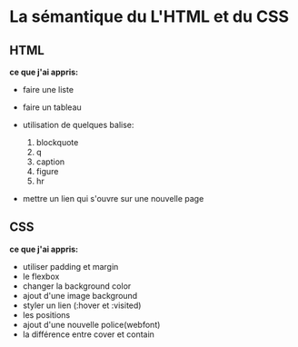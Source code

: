 # La sémantique du L'HTML et du CSS

## HTML
**ce que j'ai appris:**

- faire une liste
- faire un tableau

- utilisation de quelques balise:
  1. blockquote
  2. q
  3. caption
  4. figure
  5. hr
- mettre un lien qui s'ouvre sur une nouvelle page



## CSS
**ce que j'ai appris:**

- utiliser padding et margin
- le flexbox
- changer la background color
- ajout d'une image background
- styler un lien (:hover et :visited)
- les positions
- ajout d'une nouvelle police(webfont) 
- la différence entre cover et contain 

